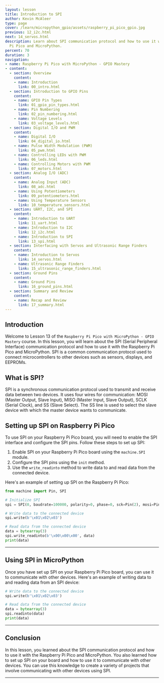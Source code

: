 ```yaml
---
layout: lesson
title: Introduction to SPI
author: Kevin McAleer
type: page
cover: /learn/micropython_gpio/assets/raspberry_pi_pico_gpio.jpg
previous: 12_i2c.html
next: 14_servos.html
description: Learn about SPI communication protocol and how to use it with the Raspberry
  Pi Pico and MicroPython.
percent: 70
duration: 3
navigation:
- name: Raspberry Pi Pico with MicroPython - GPIO Mastery
- content:
  - section: Overview
    content:
    - name: Introduction
      link: 00_intro.html
  - section: Introduction to GPIO Pins
    content:
    - name: GPIO Pin Types
      link: 01_gpio_pin_types.html
    - name: Pin Numbering
      link: 02_pin_numbering.html
    - name: Voltage Levels
      link: 03_voltage_levels.html
  - section: Digital I/O and PWM
    content:
    - name: Digital I/O
      link: 04_digital_io.html
    - name: Pulse Width Modulation (PWM)
      link: 05_pwm.html
    - name: Controlling LEDs with PWM
      link: 06_leds.html
    - name: Controlling Motors with PWM
      link: 07_motors.html
  - section: Analog I/O (ADC)
    content:
    - name: Analog Input (ADC)
      link: 08_adc.html
    - name: Using Potentiometers
      link: 09_potentiometers.html
    - name: Using Temperature Sensors
      link: 10_temperature_sensors.html
  - section: UART, I2C, and SPI
    content:
    - name: Introduction to UART
      link: 11_uart.html
    - name: Introduction to I2C
      link: 12_i2c.html
    - name: Introduction to SPI
      link: 13_spi.html
  - section: Interfacing with Servos and Ultrasonic Range Finders
    content:
    - name: Introduction to Servos
      link: 14_servos.html
    - name: Ultrasonic Range Finders
      link: 15_ultrasonic_range_finders.html
  - section: Ground Pins
    content:
    - name: Ground Pins
      link: 16_ground_pins.html
  - section: Summary and Review
    content:
    - name: Recap and Review
      link: 17_summary.html
---
```



## Introduction

Welcome to Lesson 13 of the `Raspberry Pi Pico with MicroPython - GPIO Mastery` course. In this lesson, you will learn about the SPI (Serial Peripheral Interface) communication protocol and how to use it with the Raspberry Pi Pico and MicroPython. SPI is a common communication protocol used to connect microcontrollers to other devices such as sensors, displays, and EEPROMs.

## What is SPI?

SPI is a synchronous communication protocol used to transmit and receive data between two devices. It uses four wires for communication: MOSI (Master Output, Slave Input), MISO (Master Input, Slave Output), SCLK (Serial Clock), and SS (Slave Select). The SS line is used to select the slave device with which the master device wants to communicate.

## Setting up SPI on Raspberry Pi Pico

To use SPI on your Raspberry Pi Pico board, you will need to enable the SPI interface and configure the SPI pins. Follow these steps to set up SPI:

1. Enable SPI on your Raspberry Pi Pico board using the `machine.SPI` module.
2. Configure the SPI pins using the `init` method.
3. Use the `write_readinto` method to write data to and read data from the connected device.

Here's an example of setting up SPI on the Raspberry Pi Pico:

```python
from machine import Pin, SPI

# Initialize SPI
spi = SPI(0, baudrate=100000, polarity=0, phase=0, sck=Pin(2), mosi=Pin(3), miso=Pin(4))

# Write data to the connected device
spi.write(b'\x01\x02\x03')

# Read data from the connected device
data = bytearray(3)
spi.write_readinto(b'\x00\x00\x00', data)
print(data)
```

---

## Using SPI in MicroPython

Once you have set up SPI on your Raspberry Pi Pico board, you can use it to communicate with other devices. Here's an example of writing data to and reading data from an SPI device:

```python
# Write data to the connected device
spi.write(b'\x01\x02\x03')

# Read data from the connected device
data = bytearray(3)
spi.readinto(data)
print(data)
```

---

## Conclusion

In this lesson, you learned about the SPI communication protocol and how to use it with the Raspberry Pi Pico and MicroPython. You also learned how to set up SPI on your board and how to use it to communicate with other devices. You can use this knowledge to create a variety of projects that involve communicating with other devices using SPI.

---
